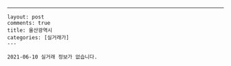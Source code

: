 ---
    layout: post
    comments: true
    title: 울산광역시
    categories: [실거래가]
    ---

    2021-06-10 실거래 정보가 없습니다.

    